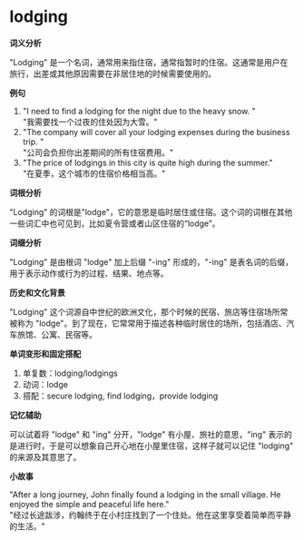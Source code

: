 # lodging

**词义分析**

  

"Lodging" 是一个名词，通常用来指住宿，通常指暂时的住宿。这通常是用户在旅行，出差或其他原因需要在非居住地的时候需要使用的。

  

**例句**

  

1.  "I need to find a lodging for the night due to the heavy snow. "  
    "我需要找一个过夜的住处因为大雪。"
2.  "The company will cover all your lodging expenses during the business trip. "  
    "公司会负担你出差期间的所有住宿费用。"
3.  "The price of lodgings in this city is quite high during the summer."  
    "在夏季，这个城市的住宿价格相当高。"

  

**词根分析**

  

"Lodging" 的词根是"lodge"，它的意思是临时居住或住宿。这个词的词根在其他一些词汇中也可见到，比如夏令营或者山区住宿的“lodge”。

  

**词缀分析**

  

"Lodging" 是由根词 "lodge" 加上后缀 "-ing" 形成的，"-ing" 是表名词的后缀，用于表示动作或行为的过程、结果、地点等。

  

**历史和文化背景**

  

"Lodging" 这个词源自中世纪的欧洲文化，那个时候的民宿、旅店等住宿场所常被称为 "lodge"。到了现在，它常常用于描述各种临时居住的场所，包括酒店、汽车旅馆、公寓、民宿等。

  

**单词变形和固定搭配**

  

1.  单复数：lodging/lodgings
2.  动词：lodge
3.  搭配：secure lodging, find lodging，provide lodging

  

**记忆辅助**

  

可以试着将 "lodge" 和 "ing" 分开，"lodge" 有小屋、旅社的意思，"ing" 表示的是进行时，于是可以想象自己开心地在小屋里住宿，这样子就可以记住 "lodging" 的来源及其意思了。

  

**小故事**

  

"After a long journey, John finally found a lodging in the small village. He enjoyed the simple and peaceful life here."  
"经过长途跋涉，约翰终于在小村庄找到了一个住处。他在这里享受着简单而平静的生活。"
